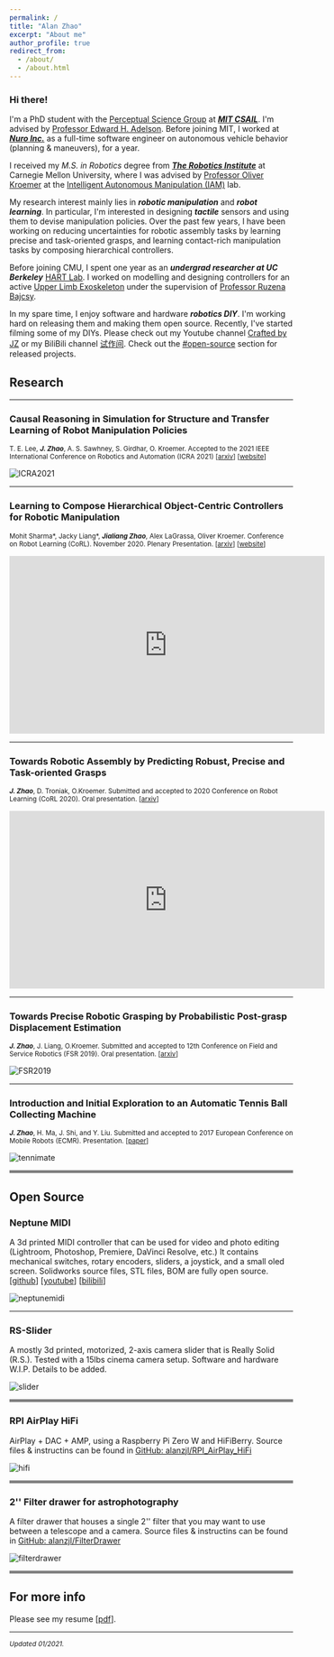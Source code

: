 ```yaml
---
permalink: /
title: "Alan Zhao"
excerpt: "About me"
author_profile: true
redirect_from: 
  - /about/
  - /about.html
---
```


### Hi there!
 
I'm a PhD student with the [Perceptual Science Group](http://persci.mit.edu/) at [***MIT CSAIL***](https://www.csail.mit.edu/). 
I'm advised by [Professor Edward H. Adelson](http://persci.mit.edu/people/adelson). 
Before joining MIT, I worked at [***Nuro Inc.***](https://www.nuro.ai/) as a full-time software engineer on autonomous vehicle behavior (planning & maneuvers), for a year. 

I received my *M.S. in Robotics* degree from [***The Robotics Institute***](https://www.ri.cmu.edu/) at Carnegie Mellon University, where I was advised by [Professor Oliver Kroemer](https://www.ri.cmu.edu/ri-faculty/oliver-kroemer/) at the [Intelligent Autonomous Manipulation (IAM)](https://labs.ri.cmu.edu/iam/) lab.

My research interest mainly lies in ***robotic manipulation*** and ***robot learning***. In particular, I'm interested in designing ***tactile*** sensors and using them to devise manipulation policies. 
Over the past few years, I have been working on reducing uncertainties for robotic assembly tasks by learning precise and task-oriented grasps, and learning contact-rich manipulation tasks by composing hierarchical controllers.

Before joining CMU, I spent one year as an ***undergrad researcher at UC Berkeley*** [HART Lab](http://hart.berkeley.edu/). 
I worked on modelling and designing controllers for an active [Upper Limb Exoskeleton](http://hart.berkeley.edu/exoskeletons.html) under the supervision of [Professor Ruzena Bajcsy](https://people.eecs.berkeley.edu/~bajcsy/).

In my spare time, I enjoy software and hardware ***robotics DIY***.
I'm working hard on releasing them and making them open source.
Recently, I've started filming some of my DIYs. 
Please check out my Youtube channel [Crafted by JZ](https://www.youtube.com/channel/UCnIEhwA_XKNF-f2FF7HhlJQ) or my BiliBili channel [试作间](https://space.bilibili.com/1400874850).
Check out the [#open-source](#open-source) section for released projects.

<a id="research"></a>

## Research

<hr style="height:2px;border-width:0;color:gray;background-color:gray">

### **Causal Reasoning in Simulation for Structure and Transfer Learning of Robot Manipulation Policies**

<sup>T. E. Lee, ***J. Zhao***, A. S. Sawhney, S. Girdhar, O. Kroemer. Accepted to the 2021 IEEE International Conference on Robotics and Automation (ICRA 2021) [[arxiv](https://arxiv.org/abs/2103.16772)] [[website](https://sites.google.com/view/crest-causal-struct-xfer-manip)]</sup>

![ICRA2021](/images/icra2021.png)

<hr style="height:2px;border-width:0;color:gray;background-color:gray">

### **Learning to Compose Hierarchical Object-Centric Controllers for Robotic Manipulation**

<sup>Mohit Sharma\*, Jacky Liang\*, ***Jialiang Zhao***, Alex LaGrassa, Oliver Kroemer. Conference on Robot Learning (CoRL). November 2020. Plenary Presentation. [[arxiv](https://arxiv.org/abs/2011.04627)] [[website](https://sites.google.com/view/compositional-object-control/)]</sup>

<iframe width="560" height="315" src="https://www.youtube.com/embed/JZwlys5Jdfo" title="YouTube video player" frameborder="0" allow="accelerometer; autoplay; clipboard-write; encrypted-media; gyroscope; picture-in-picture" allowfullscreen></iframe>

<hr style="height:2px;border-width:0;color:gray;background-color:gray">

### **Towards Robotic Assembly by Predicting Robust, Precise and Task-oriented Grasps**

<sup>***J. Zhao***, D. Troniak, O.Kroemer. Submitted and accepted to 2020 Conference on Robot Learning (CoRL 2020). Oral presentation. [[arxiv](https://arxiv.org/abs/2011.02462)]</sup>

<iframe width="560" height="315" src="https://www.youtube.com/embed/6F54Cta-q7I" title="YouTube video player" frameborder="0" allow="accelerometer; autoplay; clipboard-write; encrypted-media; gyroscope; picture-in-picture" allowfullscreen></iframe>

<hr style="height:2px;border-width:0;color:gray;background-color:gray">

### **Towards Precise Robotic Grasping by Probabilistic Post-grasp Displacement Estimation**

<sup>***J. Zhao***, J. Liang, O.Kroemer. Submitted and accepted to 12th Conference on Field and Service Robotics (FSR 2019). Oral presentation. [[arxiv](https://arxiv.org/abs/1909.02129)]</sup>

![FSR2019](/images/FSR2019.png)

<hr style="height:2px;border-width:0;color:gray;background-color:gray">

### **Introduction and Initial Exploration to an Automatic Tennis Ball Collecting Machine**

<sup>***J. Zhao***, H. Ma, J. Shi, and Y. Liu. Submitted and accepted to 2017 European Conference on Mobile Robots (ECMR). Presentation. [[paper](https://ieeexplore.ieee.org/document/8098684)]</sup>

![tennimate](/images/tennimate.png)


<hr style="height:5px;border-width:0;color:gray;background-color:gray">

<a id="open-source"></a>

## Open Source

### **Neptune MIDI**
A 3d printed MIDI controller that can be used for video and photo editing (Lightroom, Photoshop, Premiere, DaVinci Resolve, etc.)
It contains mechanical switches, rotary encoders, sliders, a joystick, and a small oled screen. Solidworks source files, STL files, BOM are fully open source. [[github](https://github.com/alanzjl/NeptuneMIDI)]  [[youtube](https://www.youtube.com/watch?v=679nCupdGUM)]  [[bilibili](https://www.bilibili.com/video/BV15q4y1V7St?from=search&seid=7278600609111384034)]

![neptunemidi](https://github.com/alanzjl/NeptuneMIDI/raw/master/rendering/p1.JPG)

<hr style="height:2px;border-width:0;color:gray;background-color:gray">

### **RS-Slider**
A mostly 3d printed, motorized, 2-axis camera slider that is Really Solid (R.S.). 
Tested with a 15lbs cinema camera setup. 
Software and hardware W.I.P. Details to be added.

![slider](/images/rs_slider.jpeg)

<hr style="height:5px;border-width:0;color:gray;background-color:gray">

### **RPI AirPlay HiFi**
AirPlay + DAC + AMP, using a Raspberry Pi Zero W and HiFiBerry. Source files & instructins can be found in [GitHub: alanzjl/RPI_AirPlay_HiFi](https://github.com/alanzjl/RPI_AirPlay_HiFi)

![hifi](/images/explode.JPG)

<hr style="height:5px;border-width:0;color:gray;background-color:gray">

### **2'' Filter drawer for astrophotography**
A filter drawer that houses a single 2'' filter that you may want to use between a telescope and a camera. Source files & instructins can be found in [GitHub: alanzjl/FilterDrawer](https://github.com/alanzjl/FilterDrawer)

![filterdrawer](/images/filter_drawer.gif)

<hr style="height:5px;border-width:0;color:gray;background-color:gray">

<a id="resume"></a>

## For more info

Please see my resume [[pdf](/files/resume.pdf)].

------

<sup>*Updated 01/2021.*</sup>
